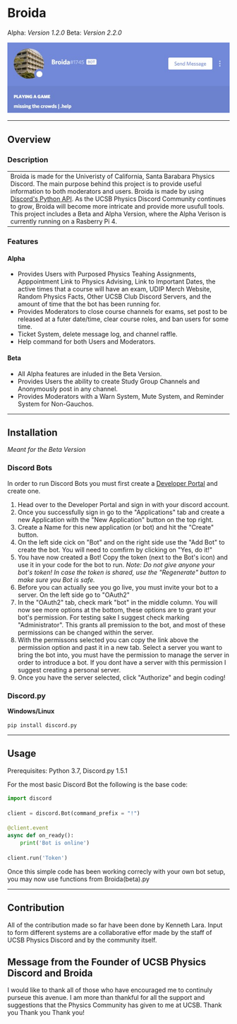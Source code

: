 # Broida
Alpha: *Version 1.2.0*
Beta: *Version 2.2.0*

![Broida Discord Profile](https://raw.githubusercontent.com/KennethL27/Broida/master/Images/Broida_Profile.jpg "Broida Discord Profile") 

___
## Overview

### Description

<table>
<tr>
<td>
  Broida is made for the Univeristy of California, Santa Barabara Physics Discord. The main purpose behind this project is to provide useful information to both moderators and users. Broida is made by using <a href="https://discordpy.readthedocs.io/en/latest/">Discord's Python API</a>. As the UCSB Physics Discord Community continues to grow, Broida will become more intricate and provide more usufull tools. This project includes a Beta and Alpha Version, where the Alpha Verison is currently running on a Rasberry Pi 4. 
</td>
</tr>
</table>

### Features

#### Alpha

* Provides Users with Purposed Physics Teahing Assignments, Apppointment Link to Physics Advising, Link to Important Dates, the active times that a course will have an exam, UDIP Merch Website, Random Physics Facts, Other UCSB Club Discord Servers, and the amount of time that the bot has been running for.
* Provides Moderators to close course channels for exams, set post to be released at a futer date/time, clear course roles, and ban users for some time.
* Ticket System, delete message log, and channel raffle.
* Help command for both Users and Moderators.

#### Beta

* All Alpha features are inluded in the Beta Version.
* Provides Users the ability to create Study Group Channels and Anonymously post in any channel. 
* Provides Moderators with a Warn System, Mute System, and Reminder System for Non-Gauchos.
___

## Installation 
*Meant for the Beta Version*

### Discord Bots

In order to run Discord Bots you must first create a [Developer Portal](https://discord.com/login?redirect_to=%2Fdevelopers%2Fapplications) and create one. 
1. Head over to the Developer Portal and sign in with your discord account.
2. Once you successfully sign in go to the "Applications" tab and create a new Application with the "New Application" button on the top right.
3. Create a Name for this new application (or bot) and hit the "Create" button.
4. On the left side cick on "Bot" and on the right side use the "Add Bot" to create the bot. You will need to comfirm by clicking  on "Yes, do it!"
5. You have now created a Bot! Copy the token (next to the Bot's icon) and use it in your code for the bot to run. *Note: Do not give anyone your bot's token! In case the token is shared, use the "Regenerate" button to make sure you Bot is safe.*
6. Before you can actually see you go live, you must invite your bot to a server. On the left side go to "OAuth2"
7. In the "OAuth2" tab, check mark "bot" in the middle column. You will now see more options at the bottom, these options are to grant your bot's permission. For testing sake I suggest check marking "Administrator". This grants all premission to the bot, and most of these permissions can be changed within the server. 
8. With the permissons selected you can copy the link above the permission option and past it in a new tab. Select a server you want to bring the bot into, you must have the permission to manage the server in order to introduce a bot. If you dont have a server with this permission I suggest creating a personal server. 
9. Once you have the server selected, click "Authorize" and begin coding!

### Discord.py

__Windows/Linux__

`pip install discord.py`

___

## Usage
Prerequisites: Python 3.7, Discord.py 1.5.1

For the most basic Discord Bot the following is the base code:

```python
import discord

client = discord.Bot(command_prefix = "!")

@client.event
async def on_ready():
	print('Bot is online')

client.run('Token')
```

Once this simple code has been working correcly with your own bot setup, you may now use functions from Broida(beta).py

___

## Contribution

All of the contribution made so far have been done by Kenneth Lara. Input to form different systems are a collaborative effor made by the staff of UCSB Physics Discord and by the community itself.

## Message from the Founder of UCSB Physics Discord and Broida

I would like to thank all of those who have encouraged me to continuly purseue this avenue. I am more than thankful for all the support and suggestions that the Physics Community has given to me at UCSB. Thank you Thank you Thank you!